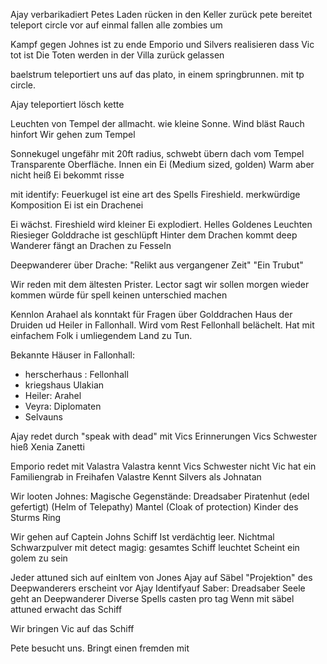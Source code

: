 Ajay verbarikadiert Petes Laden
rücken in den Keller zurück
pete bereitet teleport circle vor
auf einmal fallen alle zombies um

Kampf gegen Johnes ist zu ende
Emporio und Silvers realisieren dass Vic tot ist
Die Toten werden in der Villa zurück gelassen

baelstrum teleportiert uns auf das plato, in einem springbrunnen. mit tp circle.

Ajay teleportiert lösch kette

Leuchten von Tempel der allmacht. wie kleine Sonne. Wind bläst Rauch hinfort
Wir gehen zum Tempel

Sonnekugel ungefähr mit 20ft radius, schwebt übern dach vom Tempel
Transparente Oberfläche. Innen ein Ei (Medium sized, golden)
Warm aber nicht heiß
Ei bekommt risse

mit identify: 
	Feuerkugel ist eine art des Spells Fireshield. merkwürdige Komposition
	Ei ist ein Drachenei

Ei wächst. Fireshield wird kleiner
Ei explodiert.
Helles Goldenes Leuchten
Riesieger Golddrache ist geschlüpft
Hinter dem Drachen kommt deep Wanderer
fängt an Drachen zu Fesseln

Deepwanderer über Drache:
"Relikt aus vergangener Zeit"
"Ein Trubut"

Wir reden mit dem ältesten Prister. Lector 
sagt wir sollen morgen wieder kommen
würde für spell keinen unterschied machen

Kennlon Arahael als konntakt für Fragen über Golddrachen
Haus der Druiden ud Heiler in Fallonhall. Wird vom Rest Fellonhall belächelt. Hat mit einfachem Folk i umliegendem Land zu Tun.

Bekannte Häuser in Fallonhall:
- herscherhaus : Fellonhall
- kriegshaus Ulakian
- Heiler: Arahel
- Veyra: Diplomaten
- Selvauns

Ajay redet durch "speak with dead" mit Vics Erinnerungen
Vics Schwester hieß Xenia Zanetti

Emporio redet mit Valastra
Valastra kennt Vics Schwester nicht
Vic hat ein Familiengrab in Freihafen
Valastre Kennt Silvers als Johnatan

Wir looten Johnes:
Magische Gegenstände:
	Dreadsaber 
	Piratenhut (edel gefertigt) (Helm of Telepathy)
	Mantel (Cloak of protection)
	Kinder des Sturms Ring

Wir gehen auf Captein Johns Schiff
Ist verdächtig leer. Nichtmal Schwarzpulver
mit detect magig: gesamtes Schiff leuchtet
Scheint ein golem zu sein

Jeder attuned sich auf einItem von Jones
Ajay auf Säbel
"Projektion" des Deepwanderers erscheint vor Ajay
Identifyauf Saber: 
	Dreadsaber
	Seele geht an Deepwanderer
	Diverse Spells casten pro tag
	Wenn mit säbel attuned erwacht das Schiff

Wir bringen Vic auf das Schiff

Pete besucht uns. Bringt einen fremden mit